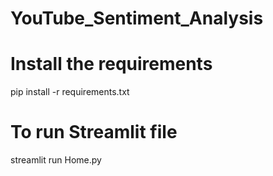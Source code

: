 # YouTube_Sentiment_Analysis

# Install the requirements
pip install -r requirements.txt

# To run Streamlit file
streamlit run Home.py

